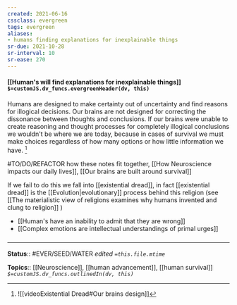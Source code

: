```yaml
---
created: 2021-06-16
cssclass: evergreen
tags: evergreen
aliases:
- humans finding explanations for inexplainable things
sr-due: 2021-10-28
sr-interval: 10
sr-ease: 270
---
```


#### [[Human's will find explanations for inexplainable things]] `$=customJS.dv_funcs.evergreenHeader(dv, this)`

Humans are designed to make certainty out of uncertainty and find reasons for illogical decisions. Our brains are not designed for correcting the dissonance between thoughts and conclusions. If our brains were unable to create reasoning and thought processes for completely illogical conclusions we wouldn't be where we are today, because in cases of survival we must make choices regardless of how many options or how little information we have. [^1]  

#TO/DO/REFACTOR  how these notes fit together, [[How Neuroscience impacts our daily lives]], [[Our brains are built around survival]]

If we fail to do this we fall into [[existential dread]], in fact [[existential dread]] is the [[Evolution|evolutionary]] process behind this religion (see [[The materialistic view of religions examines why humans invented and clung to religion]] )

- [[Human's have an inability to admit that they are wrong]]
- [[Complex emotions are intellectual understandings of primal urges]]


### <hr class="footnote"/>

**Status**:: #EVER/SEED/WATER 
*edited `=this.file.mtime`*

**Topics**:: [[Neuroscience]], [[human advancement]], [[human survival]]
*`$=customJS.dv_funcs.outlinedIn(dv, this)`*

[^1]: ![[videoExistential Dread#Our brains design]]